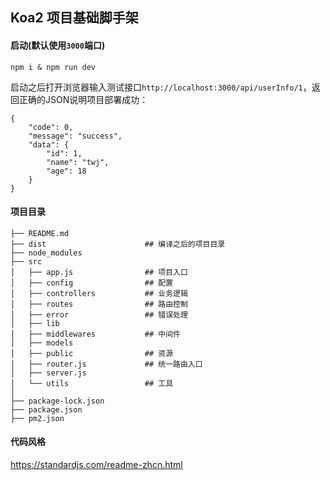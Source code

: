 ## Koa2 项目基础脚手架

#### 启动(默认使用`3000`端口)

```
npm i & npm run dev
```

启动之后打开浏览器输入测试接口`http://localhost:3000/api/userInfo/1`，返回正确的JSON说明项目部署成功：

```
{
    "code": 0,
    "message": "success",
    "data": {
        "id": 1,
        "name": "twj",
        "age": 18
    }
}
```

#### 项目目录

```
├── README.md
├── dist                      ## 编译之后的项目目录 
├── node_modules         
├── src
│   ├── app.js                ## 项目入口
│   ├── config                ## 配置  
│   ├── controllers           ## 业务逻辑   
│   ├── routes                ## 路由控制   
│   ├── error                 ## 错误处理
│   ├── lib     
│   ├── middlewares           ## 中间件
│   ├── models                  
│   ├── public                ## 资源
│   ├── router.js             ## 统一路由入口
│   ├── server.js
│   └── utils                 ## 工具
│
├── package-lock.json         
├── package.json              
├── pm2.json     

```

#### 代码风格

https://standardjs.com/readme-zhcn.html